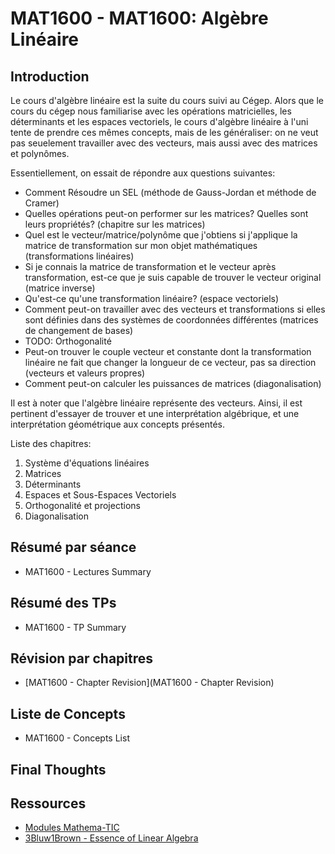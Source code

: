 # MAT1600 - MAT1600: Algèbre Linéaire

## Introduction

Le cours d'algèbre linéaire est la suite du cours suivi au Cégep. Alors que le cours du cégep nous familiarise avec les opérations matricielles, les déterminants et les espaces vectoriels, le cours d'algèbre linéaire à l'uni tente de prendre ces mêmes concepts, mais de les généraliser: on ne veut pas seuelement travailler avec des vecteurs, mais aussi avec des matrices et polynômes.

Essentiellement, on essait de répondre aux questions suivantes:
- Comment Résoudre un SEL (méthode de Gauss-Jordan et méthode de Cramer)
- Quelles opérations peut-on performer sur les matrices? Quelles sont leurs propriétés? (chapitre sur les matrices)
- Quel est le vecteur/matrice/polynôme que j'obtiens si j'applique la matrice de transformation sur mon objet mathématiques (transformations linéaires)
- Si je connais la matrice de transformation et le vecteur après transformation, est-ce que je suis capable de trouver le vecteur original (matrice inverse)
- Qu'est-ce qu'une transformation linéaire? (espace vectoriels)
- Comment peut-on travailler avec des vecteurs et transformations si elles sont définies dans des systèmes de coordonnées différentes (matrices de changement de bases)
- TODO: Orthogonalité
- Peut-on trouver le couple vecteur et constante dont la transformation linéaire ne fait que changer la longueur de ce vecteur, pas sa direction (vecteurs et valeurs propres)
- Comment peut-on calculer les puissances de matrices (diagonalisation)

Il est à noter que l'algèbre linéaire représente des vecteurs. Ainsi, il est pertinent d'essayer de trouver et une interprétation algébrique, et une interprétation géométrique aux concepts présentés.

Liste des chapitres:
1. Système d'équations linéaires
2. Matrices
3. Déterminants
4. Espaces et Sous-Espaces Vectoriels
5. Orthogonalité et projections
6. Diagonalisation

## Résumé par séance

- MAT1600 - Lectures Summary

## Résumé des TPs

- MAT1600 - TP Summary

## Révision par chapitres

- [MAT1600 - Chapter Revision](MAT1600 - Chapter Revision)

## Liste de Concepts

- MAT1600 - Concepts List

## Final Thoughts

## Ressources

- [Modules Mathema-TIC](https://studium.umontreal.ca/pluginfile.php/5631570/mod_resource/content/1/MAT1600/ID6298360546068_1442518772181691.html)
- [3Bluw1Brown - Essence of Linear Algebra](https://www.youtube.com/playlist?list=PLZHQObOWTQDPD3MizzM2xVFitgF8hE_ab)
